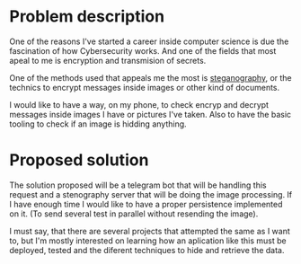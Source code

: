 # Problem description

One of the reasons I've started a career inside computer science is due the fascination of how Cybersecurity works. And one of the fields that most apeal to me is encryption and transmision of secrets.

One of the methods used that appeals me the most is [steganography](https://www.kaspersky.com/resource-center/definitions/what-is-steganography), or the technics to encrypt messages inside images or other kind of documents.

I would like to have a way, on my phone, to check encryp and decrypt messages inside images I have or pictures I've taken. Also to have the basic tooling to check if an image is hidding anything.

# Proposed solution

The solution proposed will be a telegram bot that will be handling this request and a stenography server that will be doing the image processing.
If I have enough time I would like to have a proper persistence implemented on it. (To send several test in parallel without resending the image).

I must say, that there are several projects that attempted the same as I want to, but I'm mostly interested on learning how an aplication like this must be deployed, tested and the diferent techniques to hide and retrieve the data.
